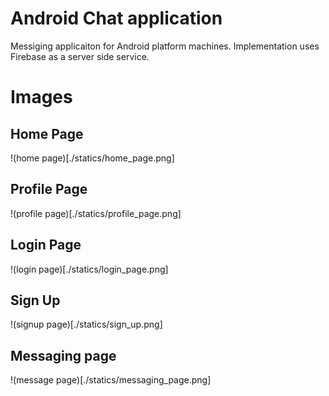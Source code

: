 # Android Chat application
Messiging applicaiton for Android platform machines. Implementation uses Firebase as a server side service.

# Images

## Home Page
!(home page)[./statics/home_page.png]

## Profile Page
!(profile page)[./statics/profile_page.png]

## Login Page
!(login page)[./statics/login_page.png]

## Sign Up
!(signup page)[./statics/sign_up.png]

## Messaging page
!(message page)[./statics/messaging_page.png]


